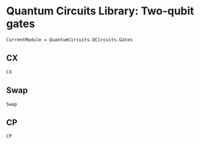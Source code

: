 # Quantum Circuits Library: Two-qubit gates 

```@meta
CurrentModule = QuantumCircuits.QCircuits.Gates
```

## CX
```@docs
CX
```

## Swap
```@docs
Swap
```

## CP
```@docs
CP
```